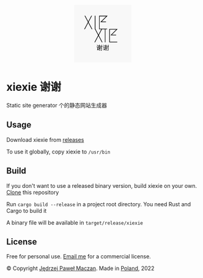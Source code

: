 <p align="center"><img width="150" src="xiexie.png" alt="xiexie logo"></p>

# xiexie 谢谢
Static site generator 个的静态网站生成器

## Usage
Download xiexie from [releases](https://github.com/jmaczan/xiexie/releases)

To use it globally, copy xiexie to `/usr/bin`

## Build
If you don't want to use a released binary version, build xiexie on your own. [Clone](https://github.com/jmaczan/xiexie.git) this repository

Run `cargo build --release` in a project root directory. You need Rust and Cargo to build it

A binary file will be available in `target/release/xiexie`

## License
Free for personal use. [Email me](mailto:jedrzejpawel@maczan.pl) for a commercial license.

© Copyright [Jędrzej Paweł Maczan](https://maczan.pl/). Made in [Poland](https://en.wikipedia.org/wiki/Poland), 2022
